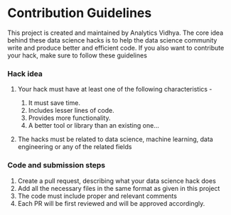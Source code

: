 # Contribution Guidelines

This project is created and maintained by Analytics Vidhya. The core idea behind these data science hacks is to help the data science community write and produce better and efficient code. If you also want to contribute your hack, make sure to follow these guidelines

### Hack idea
1. Your hack must have at least one of the following characteristics - 
  
    1. It must save time.
    1. Includes lesser lines of code.
    1. Provides more functionality.
    1. A better tool or library than an existing one...

1. The hacks must be related to data science, machine learning, data engineering or any of the related fields


### Code and submission steps
1. Create a pull request, describing what your data science hack does
1. Add all the necessary files in the same format as given in this project
1. The code must include proper and relevant comments 
1. Each PR will be first reviewed and will be approved accordingly.
